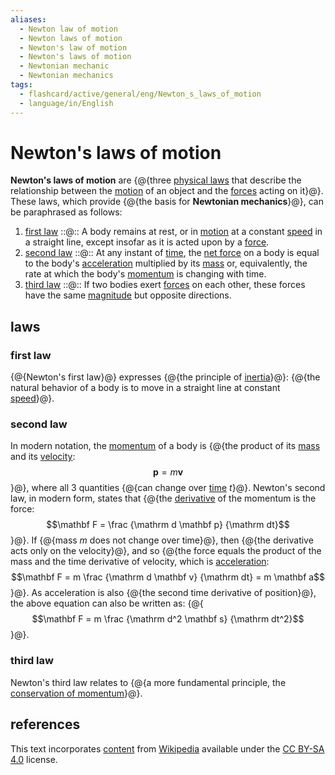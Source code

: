 ```yaml
---
aliases:
  - Newton law of motion
  - Newton laws of motion
  - Newton's law of motion
  - Newton's laws of motion
  - Newtonian mechanic
  - Newtonian mechanics
tags:
  - flashcard/active/general/eng/Newton_s_laws_of_motion
  - language/in/English
---
```


# Newton's laws of motion

__Newton's laws of motion__ are {@{three [physical laws](scientific%20law.md) that describe the relationship between the [motion](motion.md) of an object and the [forces](force.md) acting on it}@}. These laws, which provide {@{the basis for __Newtonian mechanics__}@}, can be paraphrased as follows: <!--SR:!2027-06-21,760,330!2028-03-03,1031,350-->

1. [first law](#first%20law) ::@:: A body remains at rest, or in [motion](motion.md) at a constant [speed](speed.md) in a straight line, except insofar as it is acted upon by a [force](force.md). <!--SR:!2027-01-02,685,330!2027-01-23,704,330-->
2. [second law](#second%20law) ::@:: At any instant of [time](time.md), the [net force](net%20force.md) on a body is equal to the body's [acceleration](acceleration.md) multiplied by its [mass](mass.md) or, equivalently, the rate at which the body's [momentum](momentum.md) is changing with time. <!--SR:!2026-07-07,531,310!2026-12-08,668,330-->
3. [third law](#third%20law.md) ::@:: If two bodies exert [forces](force.md) on each other, these forces have the same [magnitude](magnitude%20(mathematics).md) but opposite directions. <!--SR:!2026-10-15,627,330!2028-11-09,1225,350-->

## laws

### first law

{@{Newton's first law}@} expresses {@{the principle of [inertia](inertia.md)}@}: {@{the natural behavior of a body is to move in a straight line at constant [speed](speed.md)}@}. <!--SR:!2028-10-18,1085,310!2025-11-20,17,350!2025-11-20,17,350-->

### second law

In modern notation, the [momentum](momentum.md) of a body is {@{the product of its [mass](mass.md) and its [velocity](velocity.md): $$\mathbf p = m \mathbf v$$}@}, where all 3 quantities {@{can change over [time](time.md) $t$}@}. Newton's second law, in modern form, states that {@{the [derivative](derivative.md) of the momentum is the force: $$\mathbf F = \frac {\mathrm d \mathbf p} {\mathrm dt}$$}@}. If {@{mass $m$ does not change over time}@}, then {@{the derivative acts only on the velocity}@}, and so {@{the force equals the product of the mass and the time derivative of velocity, which is [acceleration](acceleration.md): $$\mathbf F = m \frac {\mathrm d \mathbf v} {\mathrm dt} = m \mathbf a$$}@}. As acceleration is also {@{the second time derivative of position}@}, the above equation can also be written as: {@{$$\mathbf F = m \frac {\mathrm d^2 \mathbf s} {\mathrm dt^2}$$}@}. <!--SR:!2029-05-08,1366,350!2029-02-08,1297,350!2027-07-16,820,330!2028-11-12,1227,350!2027-06-10,808,330!2027-06-09,807,330!2028-10-31,1217,350!2028-04-03,1047,350-->

### third law

Newton's third law relates to {@{a more fundamental principle, the [conservation of momentum](momentum.md#conservation)}@}. <!--SR:!2026-10-03,619,330-->

## references

This text incorporates [content](https://en.wikipedia.org/wiki/Newton's_laws_of_motion) from [Wikipedia](Wikipedia.md) available under the [CC BY-SA 4.0](https://creativecommons.org/licenses/by-sa/4.0/) license.
